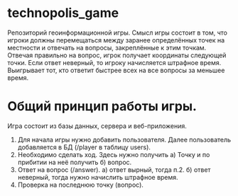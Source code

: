 # technopolis_game
Репозиторий геоинформационной игры.
Смысл игры состоит в том, что игроки должны перемещаться между заранее определённых точек на местности и отвечать на вопросы, закреплённые к этим точкам. Отвечая правильно на вопрос, игрок получает координаты следующей точки. Если ответ неверный, то игроку начисляется штрафное время.
Выигрывает тот, кто ответит быстрее всех на все вопросы за меньшее время.

# Общий принцип работы игры.
Игра состоит из базы данных, сервера и веб-приложения.
1. Для начала игры нужно добавить пользователя. Далее пользователь добавляется в БД (/player  в таблицу users).
2. Необходимо сделать ход. Здесь нужно получить а) Точку и по прибитии на неё получить б) вопрос.
3. Ответ на вопрос (/answer). а) ответ вырный, тогда п.2. б) ответ неверный, тогда нужно начислить штрафное время.
4. Проверка на последнюю точку (вопрос).